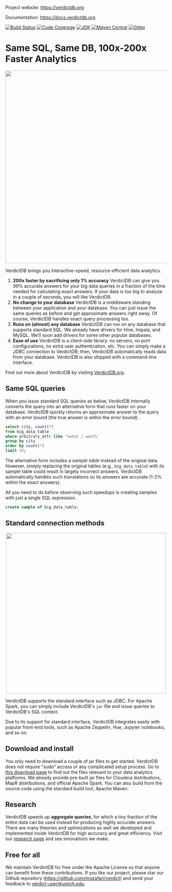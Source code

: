 <!-- [![Build Status](https://circleci.com/gh/mozafari/verdictdb/tree/master.svg?style=shield&circle-token=16a7386340ff7022b21ce007434f8caa2fa97aec)](https://circleci.com/gh/mozafari/verdictdb/tree/master) -->
<!-- [![CircleCI branch](https://img.shields.io/circleci/project/github/mozafari/verdictdb/master.svg)](https://circleci.com/gh/mozafari/verdictdb/tree/master) -->

Project website: https://verdictdb.org

Documentation: https://docs.verdictdb.org

[![Build Status](https://circleci.com/gh/mozafari/verdictdb/tree/master.svg?style=shield&circle-token=16a7386340ff7022b21ce007434f8caa2fa97aec)](https://circleci.com/gh/mozafari/verdictdb/tree/master)
[![Code Coverage](https://codecov.io/gh/mozafari/verdictdb/branch/master/graph/badge.svg)](https://codecov.io/gh/mozafari/verdictdb)
[![JDK](https://img.shields.io/badge/JDK-7,%208-green.svg)]()
[![Maven Central](https://img.shields.io/maven-central/v/org.apache.maven/apache-maven.svg)](https://mvnrepository.com/artifact/org.verdictdb/verdictdb-core/0.5.4)
[![Gitter](https://img.shields.io/gitter/room/nwjs/nw.js.svg)](https://gitter.im/verdictdb/chat)



# Same SQL, Same DB, 100x-200x Faster Analytics

<p align="center">
<img src="http://verdictdb.org/image/verdict-for-impala-speedup.png" width="600px" />
</p>

VerdictDB brings you Interactive-speed, resource-efficient data analytics.

1. **200x faster by sacrificing only 1% accuracy**
   VerdictDB can give you 99% accurate answers for your big data queries in a fraction of the time needed for calculating exact answers. If your data is too big to analyze in a couple of seconds, you will like VerdictDB.
2. **No change to your database**
   VerdictDB is a middleware standing between your application and your database. You can just issue the same queries as before and get approximate answers right away. Of course, VerdictDB handles exact query processing too.
3. **Runs on (almost) any database**
   VerdictDB can run on any database that supports standard SQL. We already have drivers for Hive, Impala, and MySQL. We’ll soon add drivers for some other popular databases.
4. **Ease of use**
   VerdictDB is a client-side library: no servers, no port configurations, no extra user authentication, etc. You can simply make a JDBC connection to VerdictDB; then, VerdictDB automatically reads data from your database. VerdictDB is also shipped with a command-line interface.

Find out more about VerdictDB by visiting [VerdictDB.org](http://verdictdb.org).


## Same SQL queries

When you issue standard SQL queries as below, VerdictDB internally converts the query into an alternative form that runs faster on your database. VerdictDB quickly returns an approximate answer to the query with an error bound (the true answer is within the error bound).

```sql
select city, count(*)
from big_data_table
where arbitrary_attr like '%what i want%'
group by city
order by count(*)
limit 10;
```

The alternative form includes a *sample table* instead of the original data. However, simiply replacing the original tables (e.g., `big_data_table`) with its sample table could result in largely incorrect answers. VerdictDB automatically handles such translations so its answers are accurate (1-2% within the exact answers).

All you need to do before observing such speedups is creating samples with just a single SQL expression.

```sql
create sample of big_data_table;
```


## Standard connection methods

<p align="center">
<img src="http://verdictdb.org/image/verdict-architecture.png" width="500px" />
</p>

VerdictDB supports the standard interface such as JDBC. For Apache Spark, you can simply include VerdictDB's `jar` file and issue queries to VerdictDB's SQL context.

Due to its support for standard interface, VerdictDB integrates easily with popular front-end tools, such as Apache Zeppelin, Hue, Jupyter notebooks, and so on.



## Download and install

You only need to download a couple of jar files to get started. VerdictDB does not require "sudo" access or any complicated setup process. Go to [this download page](http://verdictdb.org/download/) to find out the files relevant to your data analytics platforms. We already provide pre-built jar files for Cloudera distributions, MapR distributions, and official Apache Spark. You can also build from the source code using the standard build tool, Apache Maven.



## Research

VerdictDB speeds up **aggregate queries**, for which a tiny fraction of the entire data can be used instead for producing highly accurate answers. There are many theories and optimizations as well we developed and implemented inside VerdictDB for high accuracy and great efficiency. Visit our [research page](http://verdictdb.org/documentation/research/) and see innovations we make.


## Free for all

We maintain VerdictDB for free under the Apache License so that anyone can benefit from these contributions. If you like our project, please star our Github repository (https://github.com/mozafari/verdict) and send your feedback to verdict-user@umich.edu.

